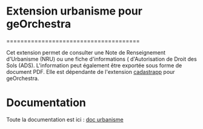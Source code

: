 # Extension urbanisme pour geOrchestra
======================================

Cet extension permet de consulter une Note de Renseignement d'Urbanisme (NRU) ou une fiche d'informations
( d'Autorisation de Droit des Sols (ADS). L'information peut également être exportée sous forme de document PDF.
 Elle est dépendante de l'extension [cadastrapp](https://github.com/georchestra/cadastrapp) pour geOrchestra.
# Documentation

Toute la documentation est ici : [doc urbanisme](https://docs.georchestra.org/mapstore2-urbanisme/fr/latest/)
